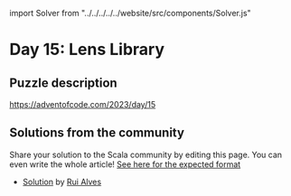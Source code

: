 import Solver from "../../../../../website/src/components/Solver.js"

# Day 15: Lens Library

## Puzzle description

https://adventofcode.com/2023/day/15

## Solutions from the community

Share your solution to the Scala community by editing this page.
You can even write the whole article! [See here for the expected format](https://github.com/scalacenter/scala-advent-of-code/discussions/424)

- [Solution](https://github.com/xRuiAlves/advent-of-code-2023/blob/main/Day15.scala) by [Rui Alves](https://github.com/xRuiAlves/)
